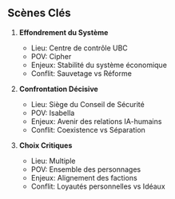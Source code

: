 ## Scènes Clés
1. **Effondrement du Système**
   - Lieu: Centre de contrôle UBC
   - POV: Cipher
   - Enjeux: Stabilité du système économique
   - Conflit: Sauvetage vs Réforme

2. **Confrontation Décisive**
   - Lieu: Siège du Conseil de Sécurité
   - POV: Isabella
   - Enjeux: Avenir des relations IA-humains
   - Conflit: Coexistence vs Séparation

3. **Choix Critiques**
   - Lieu: Multiple
   - POV: Ensemble des personnages
   - Enjeux: Alignement des factions
   - Conflit: Loyautés personnelles vs Idéaux
